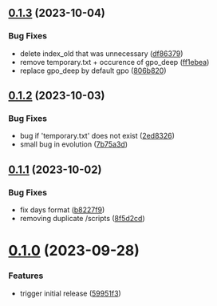## [0.1.3](https://github.com/Mazars-Tech/AD_Miner/compare/v0.1.2...v0.1.3) (2023-10-04)


### Bug Fixes

* delete index_old that was unnecessary ([df86379](https://github.com/Mazars-Tech/AD_Miner/commit/df863790e003e9776cac1502bd3680ca68b54faa))
* remove temporary.txt + occurence of gpo_deep ([ff1ebea](https://github.com/Mazars-Tech/AD_Miner/commit/ff1ebea4cd124274393b4ff844c8e22674183afb))
* replace gpo_deep by default gpo ([806b820](https://github.com/Mazars-Tech/AD_Miner/commit/806b82025edbbe03b980d31076bbf1f748df8aa6))



## [0.1.2](https://github.com/Mazars-Tech/AD_Miner/compare/v0.1.1...v0.1.2) (2023-10-03)


### Bug Fixes

* bug if 'temporary.txt' does not exist ([2ed8326](https://github.com/Mazars-Tech/AD_Miner/commit/2ed83262b0fd9dd820001045e5cd9a549af293ad))
* small bug in evolution ([7b75a3d](https://github.com/Mazars-Tech/AD_Miner/commit/7b75a3d406b05612e622d6935d87fadbecbf2bd9))



## [0.1.1](https://github.com/Mazars-Tech/AD_Miner/compare/v0.1.0...v0.1.1) (2023-10-02)


### Bug Fixes

* fix days format ([b8227f9](https://github.com/Mazars-Tech/AD_Miner/commit/b8227f9fa738a5f06f1874e1c52871b868653857))
* removing duplicate /scripts ([8f5d2cd](https://github.com/Mazars-Tech/AD_Miner/commit/8f5d2cdc954dfc321cf250ba505b4072ca4e33bd))



# [0.1.0](https://github.com/Mazars-Tech/AD_Miner/compare/59951f3aa367bacbd4697d8e1cb4b010eee7f8f7...v0.1.0) (2023-09-28)


### Features

* trigger initial release ([59951f3](https://github.com/Mazars-Tech/AD_Miner/commit/59951f3aa367bacbd4697d8e1cb4b010eee7f8f7))



